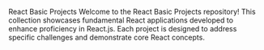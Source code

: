React Basic Projects
Welcome to the React Basic Projects repository! This collection showcases fundamental React applications developed to enhance proficiency in React.js. Each project is designed to address specific challenges and demonstrate core React concepts.
